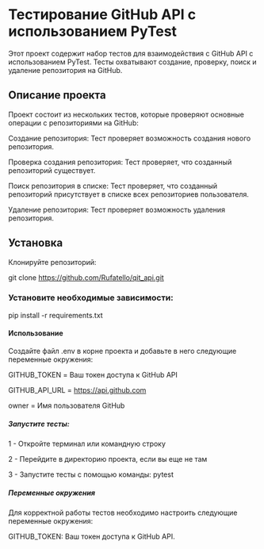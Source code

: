 # Тестирование GitHub API с использованием PyTest


Этот проект содержит набор тестов для взаимодействия с GitHub API с использованием PyTest. Тесты охватывают создание, проверку, поиск и удаление репозитория на GitHub.

## Описание проекта
Проект состоит из нескольких тестов, которые проверяют основные операции с репозиториями на GitHub:

Создание репозитория: Тест проверяет возможность создания нового репозитория.

Проверка создания репозитория: Тест проверяет, что созданный репозиторий существует.

Поиск репозитория в списке: Тест проверяет, что созданный репозиторий присутствует в списке всех репозиториев пользователя.

Удаление репозитория: Тест проверяет возможность удаления репозитория.

## Установка
Клонируйте репозиторий:

git clone https://github.com/Rufatello/qit_api.git

### Установите необходимые зависимости:

pip install -r requirements.txt
#### Использование
Создайте файл .env в корне проекта и добавьте в него следующие переменные окружения:

GITHUB_TOKEN = Ваш токен доступа к GitHub API

GITHUB_API_URL = https://api.github.com

owner = Имя пользователя GitHub

##### Запустите тесты:
1 - Откройте терминал или командную строку

2 - Перейдите в директорию проекта, если вы еще не там

3 - Запустите тесты с помощью команды: pytest


##### Переменные окружения
Для корректной работы тестов необходимо настроить следующие переменные окружения:

GITHUB_TOKEN: Ваш токен доступа к GitHub API.
